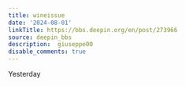 ```yaml
---
title: wineissue
date: '2024-08-01'
linkTitle: https://bbs.deepin.org/en/post/273966
source: deepin_bbs
description:  giuseppe00 
disable_comments: true
---
```

Yesterday 
